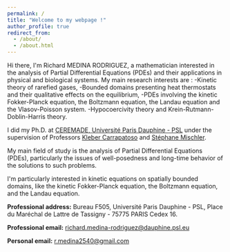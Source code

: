 ```yaml
---
permalink: /
title: "Welcome to my webpage !"
author_profile: true
redirect_from: 
  - /about/
  - /about.html
---
```


Hi there, I'm Richard MEDINA RODRIGUEZ, a mathematician interested in the analysis of Partial Differential Equations (PDEs) and their applications in physical and biological systems. My main research interests are :
-Kinetic theory of rarefied gases,
-Bounded domains presenting heat thermostats and their qualitative effects on the equilibrium,
-PDEs involving the kinetic Fokker-Planck equation, the Boltzmann equation, the Landau equation and the Vlasov-Poisson system. 
-Hypocoercivity theory and Krein-Rutmann-Doblin-Harris theory.


I did my Ph.D. at [CEREMADE, Université Paris Dauphine - PSL](https://www.ceremade.dauphine.fr/) under the supervision of Professors [Kleber Carrapatoso](https://carrapatoso.perso.math.cnrs.fr/) and [Stéphane Mischler](https://www.ceremade.dauphine.fr/~mischler/index.html).


My main field of study is the analysis of Partial Differential Equations (PDEs), particularly the issues of well-posedness and long-time behavior of the solutions to such problems.

I'm particularly interested in kinetic equations on spatially bounded domains, like the kinetic Fokker-Planck equation, the Boltzmann equation, and the Landau equation.


**Professional address:** 
Bureau F505, Université Paris Dauphine - PSL,
Place du Maréchal de Lattre de Tassigny - 75775 PARIS Cedex 16. 

**Professional email:** richard.medina-rodriguez@dauphine.psl.eu

**Personal email:** r.medina2540@gmail.com

